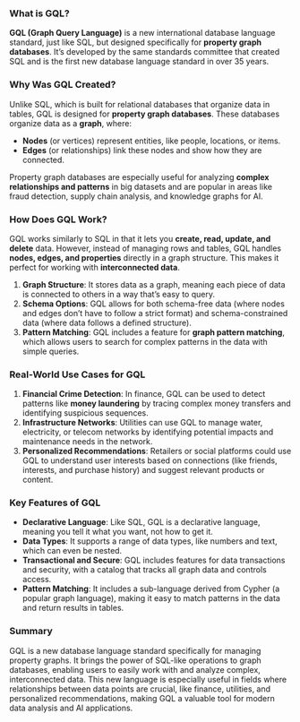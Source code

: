 ### What is GQL?

**GQL (Graph Query Language)** is a new international database language standard, just like SQL, but designed specifically for **property graph databases**. It’s developed by the same standards committee that created SQL and is the first new database language standard in over 35 years.

### Why Was GQL Created?

Unlike SQL, which is built for relational databases that organize data in tables, GQL is designed for **property graph databases**. These databases organize data as a **graph**, where:
- **Nodes** (or vertices) represent entities, like people, locations, or items.
- **Edges** (or relationships) link these nodes and show how they are connected.

Property graph databases are especially useful for analyzing **complex relationships and patterns** in big datasets and are popular in areas like fraud detection, supply chain analysis, and knowledge graphs for AI.

### How Does GQL Work?

GQL works similarly to SQL in that it lets you **create, read, update, and delete** data. However, instead of managing rows and tables, GQL handles **nodes, edges, and properties** directly in a graph structure. This makes it perfect for working with **interconnected data**.

1. **Graph Structure**: It stores data as a graph, meaning each piece of data is connected to others in a way that’s easy to query.
2. **Schema Options**: GQL allows for both schema-free data (where nodes and edges don’t have to follow a strict format) and schema-constrained data (where data follows a defined structure).
3. **Pattern Matching**: GQL includes a feature for **graph pattern matching**, which allows users to search for complex patterns in the data with simple queries.

### Real-World Use Cases for GQL

1. **Financial Crime Detection**: In finance, GQL can be used to detect patterns like **money laundering** by tracing complex money transfers and identifying suspicious sequences.
2. **Infrastructure Networks**: Utilities can use GQL to manage water, electricity, or telecom networks by identifying potential impacts and maintenance needs in the network.
3. **Personalized Recommendations**: Retailers or social platforms could use GQL to understand user interests based on connections (like friends, interests, and purchase history) and suggest relevant products or content.

### Key Features of GQL

- **Declarative Language**: Like SQL, GQL is a declarative language, meaning you tell it what you want, not how to get it.
- **Data Types**: It supports a range of data types, like numbers and text, which can even be nested.
- **Transactional and Secure**: GQL includes features for data transactions and security, with a catalog that tracks all graph data and controls access.
- **Pattern Matching**: It includes a sub-language derived from Cypher (a popular graph language), making it easy to match patterns in the data and return results in tables.

### Summary

GQL is a new database language standard specifically for managing property graphs. It brings the power of SQL-like operations to graph databases, enabling users to easily work with and analyze complex, interconnected data. This new language is especially useful in fields where relationships between data points are crucial, like finance, utilities, and personalized recommendations, making GQL a valuable tool for modern data analysis and AI applications.